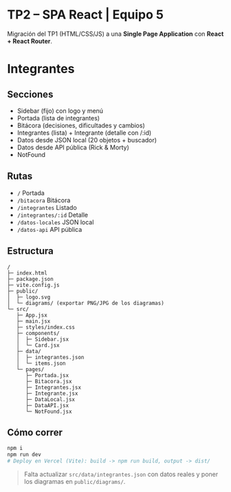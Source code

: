 
# TP2 – SPA React | Equipo 5

Migración del TP1 (HTML/CSS/JS) a una **Single Page Application** con **React + React Router**.

# Integrantes


## Secciones
- Sidebar (fijo) con logo y menú
- Portada (lista de integrantes)
- Bitácora (decisiones, dificultades y cambios)
- Integrantes (lista) + Integrante (detalle con /:id)
- Datos desde JSON local (20 objetos + buscador)
- Datos desde API pública (Rick & Morty)
- NotFound

## Rutas
- `/` Portada
- `/bitacora` Bitácora
- `/integrantes` Listado
- `/integrantes/:id` Detalle
- `/datos-locales` JSON local
- `/datos-api` API pública

## Estructura
```
/
├─ index.html
├─ package.json
├─ vite.config.js
├─ public/
│  ├─ logo.svg
│  └─ diagrams/ (exportar PNG/JPG de los diagramas)
└─ src/
   ├─ App.jsx
   ├─ main.jsx
   ├─ styles/index.css
   ├─ components/
   │  ├─ Sidebar.jsx
   │  └─ Card.jsx
   ├─ data/
   │  ├─ integrantes.json
   │  └─ items.json
   └─ pages/
      ├─ Portada.jsx
      ├─ Bitacora.jsx
      ├─ Integrantes.jsx
      ├─ Integrante.jsx
      ├─ DataLocal.jsx
      ├─ DataAPI.jsx
      └─ NotFound.jsx
```

## Cómo correr
```bash
npm i
npm run dev
# Deploy en Vercel (Vite): build -> npm run build, output -> dist/
```

> Falta actualizar  `src/data/integrantes.json` con datos reales y poner los diagramas en `public/diagrams/`.

